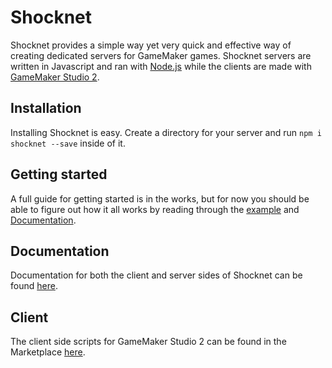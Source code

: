 # Shocknet
Shocknet provides a simple way yet very quick and effective way of creating dedicated servers for GameMaker games.
Shocknet servers are written in Javascript and ran with [Node.js](https://nodejs.org/en/) while the clients are made with
[GameMaker Studio 2](http://www.yoyogames.com/).

## Installation
Installing Shocknet is easy. Create a directory for your server and run `npm i shocknet --save` inside of it.

## Getting started
A full guide for getting started is in the works, but for now you should be able to figure out how it all works
by reading through the [example](https://github.com/Ezcha/shocknet-js/blob/master/example.js) and
[Documentation](https://shocknet.ezcha.net).

## Documentation
Documentation for both the client and server sides of Shocknet can be found [here](https://shocknet.ezcha.net).

## Client
The client side scripts for GameMaker Studio 2 can be found in the Marketplace [here](#coming-soon).